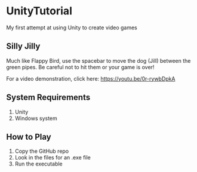 # UnityTutorial

My first attempt at using Unity to create video games

## Silly Jilly

Much like Flappy Bird, use the spacebar to move the dog (Jill) between the green pipes. Be careful not to hit them or your game is over!

For a video demonstration, click here: https://youtu.be/0r-rywbDpkA

## System Requirements
1. Unity
2. Windows system

## How to Play
1. Copy the GitHub repo
2. Look in the files for an .exe file
3. Run the executable

